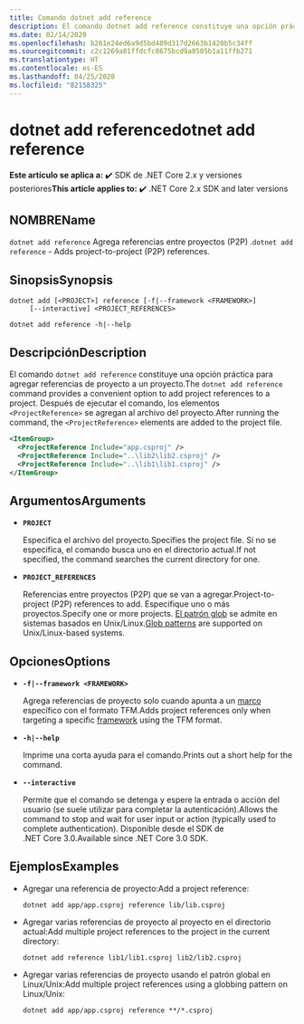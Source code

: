 ```yaml
---
title: Comando dotnet add reference
description: El comando dotnet add reference constituye una opción práctica para agregar referencias entre proyectos.
ms.date: 02/14/2020
ms.openlocfilehash: b261e24ed6a9d5bd489d317d2663b1420b5c34ff
ms.sourcegitcommit: c2c1269a81ffdcfc8675bcd9a8505b1a11ffb271
ms.translationtype: HT
ms.contentlocale: es-ES
ms.lasthandoff: 04/25/2020
ms.locfileid: "82158325"
---
```

# <a name="dotnet-add-reference"></a><span data-ttu-id="21aed-103">dotnet add reference</span><span class="sxs-lookup"><span data-stu-id="21aed-103">dotnet add reference</span></span>

<span data-ttu-id="21aed-104">**Este artículo se aplica a:** ✔️ SDK de .NET Core 2.x y versiones posteriores</span><span class="sxs-lookup"><span data-stu-id="21aed-104">**This article applies to:** ✔️ .NET Core 2.x SDK and later versions</span></span>

## <a name="name"></a><span data-ttu-id="21aed-105">NOMBRE</span><span class="sxs-lookup"><span data-stu-id="21aed-105">Name</span></span>

<span data-ttu-id="21aed-106">`dotnet add reference` Agrega referencias entre proyectos (P2P) .</span><span class="sxs-lookup"><span data-stu-id="21aed-106">`dotnet add reference` - Adds project-to-project (P2P) references.</span></span>

## <a name="synopsis"></a><span data-ttu-id="21aed-107">Sinopsis</span><span class="sxs-lookup"><span data-stu-id="21aed-107">Synopsis</span></span>

```dotnetcli
dotnet add [<PROJECT>] reference [-f|--framework <FRAMEWORK>]
     [--interactive] <PROJECT_REFERENCES>

dotnet add reference -h|--help
```

## <a name="description"></a><span data-ttu-id="21aed-108">Descripción</span><span class="sxs-lookup"><span data-stu-id="21aed-108">Description</span></span>

<span data-ttu-id="21aed-109">El comando `dotnet add reference` constituye una opción práctica para agregar referencias de proyecto a un proyecto.</span><span class="sxs-lookup"><span data-stu-id="21aed-109">The `dotnet add reference` command provides a convenient option to add project references to a project.</span></span> <span data-ttu-id="21aed-110">Después de ejecutar el comando, los elementos `<ProjectReference>` se agregan al archivo del proyecto.</span><span class="sxs-lookup"><span data-stu-id="21aed-110">After running the command, the `<ProjectReference>` elements are added to the project file.</span></span>

```xml
<ItemGroup>
  <ProjectReference Include="app.csproj" />
  <ProjectReference Include="..\lib2\lib2.csproj" />
  <ProjectReference Include="..\lib1\lib1.csproj" />
</ItemGroup>
```

## <a name="arguments"></a><span data-ttu-id="21aed-111">Argumentos</span><span class="sxs-lookup"><span data-stu-id="21aed-111">Arguments</span></span>

- **`PROJECT`**

  <span data-ttu-id="21aed-112">Especifica el archivo del proyecto.</span><span class="sxs-lookup"><span data-stu-id="21aed-112">Specifies the project file.</span></span> <span data-ttu-id="21aed-113">Si no se especifica, el comando busca uno en el directorio actual.</span><span class="sxs-lookup"><span data-stu-id="21aed-113">If not specified, the command searches the current directory for one.</span></span>

- **`PROJECT_REFERENCES`**

  <span data-ttu-id="21aed-114">Referencias entre proyectos (P2P) que se van a agregar.</span><span class="sxs-lookup"><span data-stu-id="21aed-114">Project-to-project (P2P) references to add.</span></span> <span data-ttu-id="21aed-115">Especifique uno o más proyectos.</span><span class="sxs-lookup"><span data-stu-id="21aed-115">Specify one or more projects.</span></span> <span data-ttu-id="21aed-116">[El patrón glob](https://en.wikipedia.org/wiki/Glob_(programming)) se admite en sistemas basados en Unix/Linux.</span><span class="sxs-lookup"><span data-stu-id="21aed-116">[Glob patterns](https://en.wikipedia.org/wiki/Glob_(programming)) are supported on Unix/Linux-based systems.</span></span>

## <a name="options"></a><span data-ttu-id="21aed-117">Opciones</span><span class="sxs-lookup"><span data-stu-id="21aed-117">Options</span></span>

- **`-f|--framework <FRAMEWORK>`**

  <span data-ttu-id="21aed-118">Agrega referencias de proyecto solo cuando apunta a un [marco](../../standard/frameworks.md) específico con el formato TFM.</span><span class="sxs-lookup"><span data-stu-id="21aed-118">Adds project references only when targeting a specific [framework](../../standard/frameworks.md) using the TFM format.</span></span>

- **`-h|--help`**

  <span data-ttu-id="21aed-119">Imprime una corta ayuda para el comando.</span><span class="sxs-lookup"><span data-stu-id="21aed-119">Prints out a short help for the command.</span></span>

- **`--interactive`**

  <span data-ttu-id="21aed-120">Permite que el comando se detenga y espere la entrada o acción del usuario (se suele utilizar para completar la autenticación).</span><span class="sxs-lookup"><span data-stu-id="21aed-120">Allows the command to stop and wait for user input or action (typically used to complete authentication).</span></span> <span data-ttu-id="21aed-121">Disponible desde el SDK de .NET Core 3.0.</span><span class="sxs-lookup"><span data-stu-id="21aed-121">Available since .NET Core 3.0 SDK.</span></span>

## <a name="examples"></a><span data-ttu-id="21aed-122">Ejemplos</span><span class="sxs-lookup"><span data-stu-id="21aed-122">Examples</span></span>

- <span data-ttu-id="21aed-123">Agregar una referencia de proyecto:</span><span class="sxs-lookup"><span data-stu-id="21aed-123">Add a project reference:</span></span>

  ```dotnetcli
  dotnet add app/app.csproj reference lib/lib.csproj
  ```

- <span data-ttu-id="21aed-124">Agregar varias referencias de proyecto al proyecto en el directorio actual:</span><span class="sxs-lookup"><span data-stu-id="21aed-124">Add multiple project references to the project in the current directory:</span></span>

  ```dotnetcli
  dotnet add reference lib1/lib1.csproj lib2/lib2.csproj
  ```

- <span data-ttu-id="21aed-125">Agregar varias referencias de proyecto usando el patrón global en Linux/Unix:</span><span class="sxs-lookup"><span data-stu-id="21aed-125">Add multiple project references using a globbing pattern on Linux/Unix:</span></span>

  ```dotnetcli
  dotnet add app/app.csproj reference **/*.csproj
  ```

